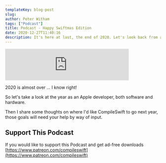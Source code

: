 ```yaml
---
templateKey: blog-post
slug: 
author: Peter Witham
tags: ["Podcast"]
title: Podcast - Happy Swiftmas Edition
date: 2020-12-27T11:40:16
description: It's here at last, the end of 2020. Let's look back from a developers perspective.
---
```


<iframe src="https://anchor.fm/compileswift/embed/episodes/Happy-Swiftmas-Edition-eo6umn" height="102px" width="400px" frameborder="0" scrolling="no"></iframe>

2020 is almost over ... I know right!

So let's take a look at the year as an Apple developer, both software and hardware.

Then I share some thoughts on where I'd like CompileSwift to go next year, those goals will need your help by way of input.

## Support This Podcast
If you would like to support this Podcast and get ad-free downloads
[https://www.patreon.com/compileswift](https://www.patreon.com/compileswift)